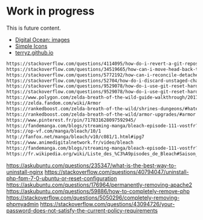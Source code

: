 # Work in progress

This is future content.

- [Digital Ocean: images](https://dribbble.com/digitalocean)
- [Simple Icons](https://simpleicons.org/)
- [terryz.github.io](https://terryz.github.io/vue/#/dialog)

```bash
https://stackoverflow.com/questions/4114095/how-do-i-revert-a-git-repository-to-a-previous-commit
https://stackoverflow.com/questions/34519665/how-can-i-move-head-back-to-a-previous-location-detached-head-undo-commits/34519716#34519716
https://stackoverflow.com/questions/5772192/how-can-i-reconcile-detached-head-with-master-origin
https://stackoverflow.com/questions/52704/how-do-i-discard-unstaged-changes-in-git
https://stackoverflow.com/questions/9529078/how-do-i-use-git-reset-hard-head-to-revert-to-a-previous-commit
https://stackoverflow.com/questions/9529078/how-do-i-use-git-reset-hard-head-to-revert-to-a-previous-commit
https://www.polygon.com/zelda-breath-of-the-wild-guide-walkthrough/2017/6/1/15723316/botw-shrine-map-location
https://zelda.fandom.com/wiki/Armor
https://rankedboost.com/zelda-breath-of-the-wild/shrines-dungeons/#hateno
https://rankedboost.com/zelda-breath-of-the-wild/armor-upgrades/#armor
https://www.pinterest.fr/pin/717831628097592945/
https://fandemanga.com/blogs/streaming-manga/bleach-episode-111-vostfr?_pos=3&_sid=d2ed16d71&_ss=r
https://op-vf.com/manga/bleach/10/1
http://fanfox.net/manga/bleach/v10/c081/1.html#ipg7
https://www.animedigitalnetwork.fr/video/bleach
https://fandemanga.com/blogs/streaming-manga/bleach-episode-111-vostfr?_pos=3&_sid=d2ed16d71&_ss=r
https://fr.wikipedia.org/wiki/Liste_des_%C3%A9pisodes_de_Bleach#Saison_4
```

<https://askubuntu.com/questions/235347/what-is-the-best-way-to-uninstall-nginx>
<https://stackoverflow.com/questions/40794047/uninstall-php-fpm-7-0-ubuntu-or-reset-configuration>
<https://askubuntu.com/questions/176964/permanently-removing-apache2>
<https://askubuntu.com/questions/59886/how-to-completely-remove-php>
<https://stackoverflow.com/questions/5050296/completely-removing-phpmyadmin>
<https://stackoverflow.com/questions/43094726/your-password-does-not-satisfy-the-current-policy-requirements>
